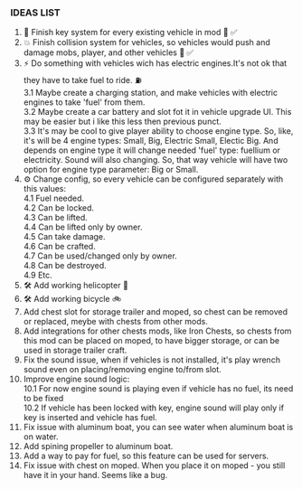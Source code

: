 ### IDEAS LIST
1. 🔑 Finish key system for every existing vehicle in mod 🔐 ✅
2. 💥 Finish collision system for vehicles, so vehicles would push and damage mobs, player, and other vehicles 🚙 ✅
3. ⚡ Do something with vehicles wich has electric engines.It's not ok that they have to take fuel to ride. ⛽ <br>
    3.1 Maybe create a charging station, and make vehicles with electric engines to take 'fuel' from them.<br>
    3.2 Maybe create a car battery and slot fot it in vehicle upgrade UI. This may be easier but i like this less then previous punct.<br>
    3.3 It's may be cool to give player ability to choose engine type. So, like, it's will be 4 engine types: Small, Big, Electric Small, Electic Big. And depends on engine type it will change needed 'fuel' type: fuellium or electricity. Sound will also changing. So, that way vehicle will have two option for engine type parameter: Big or Small.
4. ⚙️ Change config, so every vehicle can be configured separately with this values:<br>
    4.1 Fuel needed.<br>
    4.2 Can be locked.<br>
    4.3 Can be lifted.<br>
    4.4 Can be lifted only by owner.<br>
    4.5 Can take damage.<br>
    4.6 Can be crafted.<br>
    4.7 Can be used/changed only by owner. <br>
    4.8 Can be destroyed.<br>
    4.9 Etc.<br>
5. 🛠️ Add working helicopter 🚁
6. 🛠️ Add working bicycle 🚲
7. Add chest slot for storage trailer and moped, so chest can be removed or replaced, meybe with chests from other mods.
8. Add integrations for other chests mods, like Iron Chests, so chests from this mod can be placed on moped, to have bigger storage, or can be used in storage trailer craft.
9. Fix the sound issue, when if vehicles is not installed, it's play wrench sound even on placing/removing engine to/from slot.
10. Improve engine sound logic:<br>
    10.1 For now engine sound is playing even if vehicle has no fuel, its need to be fixed<br>
    10.2 If vehicle has been locked with key, engine sound will play only if key is inserted and vehicle has fuel.<br>
11. Fix issue with aluminum boat, you can see water when aluminum boat is on water.
12. Add spining propeller to aluminum boat.
13. Add a way to pay for fuel, so this feature can be used for servers.  
14. Fix issue with chest on moped. When you place it on moped - you still have it in your hand. Seems like a bug.